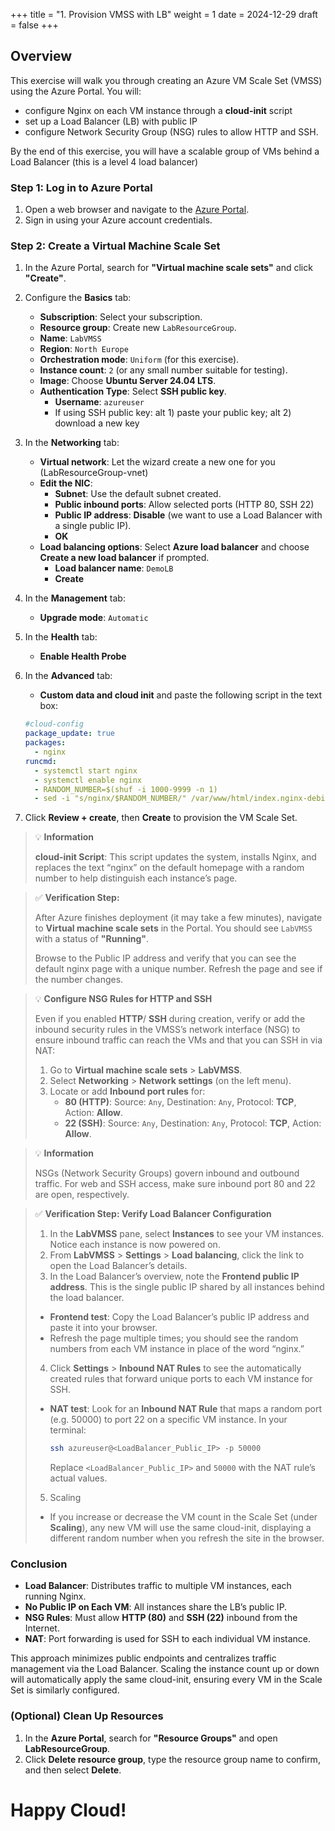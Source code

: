 +++
title = "1. Provision VMSS with LB"
weight = 1
date = 2024-12-29
draft = false
+++

## Overview

This exercise will walk you through creating an Azure VM Scale Set (VMSS) using the Azure Portal. You will:

- configure Nginx on each VM instance through a **cloud-init** script
- set up a Load Balancer (LB) with public IP
- configure Network Security Group (NSG) rules to allow HTTP and SSH. 

By the end of this exercise, you will have a scalable group of VMs behind a Load Balancer (this is a level 4 load balancer)

### Step 1: Log in to Azure Portal
1. Open a web browser and navigate to the [Azure Portal](https://portal.azure.com/).
2. Sign in using your Azure account credentials.

### Step 2: Create a Virtual Machine Scale Set
1. In the Azure Portal, search for **"Virtual machine scale sets"** and click **"Create"**.
2. Configure the **Basics** tab:
   - **Subscription**: Select your subscription.
   - **Resource group**: Create new `LabResourceGroup`.
   - **Name**: `LabVMSS`
   - **Region**: `North Europe`
   - **Orchestration mode**: `Uniform` (for this exercise).
   - **Instance count**: `2` (or any small number suitable for testing).
   - **Image**: Choose **Ubuntu Server 24.04 LTS**.
   - **Authentication Type**: Select **SSH public key**.
     - **Username**: `azureuser`
     - If using SSH public key: alt 1) paste your public key; alt 2) download a new key
3. In the **Networking** tab:
   - **Virtual network**: Let the wizard create a new one for you (LabResourceGroup-vnet)
   - **Edit the NIC**:
   		- **Subnet**: Use the default subnet created.
   		- **Public inbound ports**: Allow selected ports (HTTP 80, SSH 22)
   		- **Public IP address**: **Disable** (we want to use a Load Balancer with a single public IP).
   		- **OK**
   - **Load balancing options**: Select **Azure load balancer** and choose **Create a new load balancer** if prompted.
   		- **Load balancer name**: `DemoLB`
   		- **Create**
4. In the **Management** tab:
    - **Upgrade mode**: `Automatic`
5. In the **Health** tab:
    - **Enable Health Probe**
6. In the **Advanced** tab:
	- **Custom data and cloud init** and paste the following script in the text box:
	
	```yaml
	#cloud-config
	package_update: true
	packages:
	  - nginx
	runcmd:
	  - systemctl start nginx
	  - systemctl enable nginx
	  - RANDOM_NUMBER=$(shuf -i 1000-9999 -n 1)
	  - sed -i "s/nginx/$RANDOM_NUMBER/" /var/www/html/index.nginx-debian.html
	
	```

7. Click **Review + create**, then **Create** to provision the VM Scale Set.

> 💡 **Information**
> 
> **cloud-init Script**: This script updates the system, installs Nginx, and replaces the text “nginx” on the default homepage with a random number to help distinguish each instance’s page.

> ✅ **Verification Step:**
> 
> After Azure finishes deployment (it may take a few minutes), navigate to **Virtual machine scale sets** in the Portal. You should see `LabVMSS` with a status of **"Running"**.
> 
> Browse to the Public IP address and verify that you can see the default nginx page with a unique number. Refresh the page and see if the number changes.

> 💡 **Configure NSG Rules for HTTP and SSH**
> 
> Even if you enabled **HTTP**/ **SSH** during creation, verify or add the inbound security rules in the VMSS’s network interface (NSG) to ensure inbound traffic can reach the VMs and that you can SSH in via NAT:
> 
> 1. Go to **Virtual machine scale sets** > **LabVMSS**.
> 2. Select **Networking** > **Network settings** (on the left menu).
> 3. Locate or add **Inbound port rules** for:
>    - **80 (HTTP)**: Source: `Any`, Destination: `Any`, Protocol: **TCP**, Action: **Allow**.
>    - **22 (SSH)**: Source: `Any`, Destination: `Any`, Protocol: **TCP**, Action: **Allow**.

> 💡 **Information**  
> 
> NSGs (Network Security Groups) govern inbound and outbound traffic. For web and SSH access, make sure inbound port 80 and 22 are open, respectively.  

> ✅ **Verification Step: Verify Load Balancer Configuration**
> 
> 1. In the **LabVMSS** pane, select **Instances** to see your VM instances. Notice each instance is now powered on.
> 2. From **LabVMSS** > **Settings** > **Load balancing**, click the link to open the Load Balancer’s details.
> 3. In the Load Balancer’s overview, note the **Frontend public IP address**. This is the single public IP shared by all instances behind the load balancer.
> 	- **Frontend test**: Copy the Load Balancer’s public IP address and paste it into your browser.  
>  	- Refresh the page multiple times; you should see the random numbers from each VM instance in place of the word “nginx.”
> 4. Click **Settings** > **Inbound NAT Rules** to see the automatically created rules that forward unique ports to each VM instance for SSH.
> 	- **NAT test**: Look for an **Inbound NAT Rule** that maps a random port (e.g. 50000) to port 22 on a specific VM instance. In your terminal:
> 
>   	```bash
>   	ssh azureuser@<LoadBalancer_Public_IP> -p 50000
>   	```
> 
>   	Replace `<LoadBalancer_Public_IP>` and `50000` with the NAT rule’s actual values.
> 5. Scaling
> 	- If you increase or decrease the VM count in the Scale Set (under **Scaling**), any new VM will use the same cloud-init, displaying a different random number when you refresh the site in the browser.


### Conclusion
- **Load Balancer**: Distributes traffic to multiple VM instances, each running Nginx.  
- **No Public IP on Each VM**: All instances share the LB’s public IP.  
- **NSG Rules**: Must allow **HTTP (80)** and **SSH (22)** inbound from the Internet.  
- **NAT**: Port forwarding is used for SSH to each individual VM instance.

This approach minimizes public endpoints and centralizes traffic management via the Load Balancer. Scaling the instance count up or down will automatically apply the same cloud-init, ensuring every VM in the Scale Set is similarly configured.


### (Optional) Clean Up Resources
1. In the **Azure Portal**, search for **"Resource Groups"** and open **LabResourceGroup**.
2. Click **Delete resource group**, type the resource group name to confirm, and then select **Delete**.

# Happy Cloud!